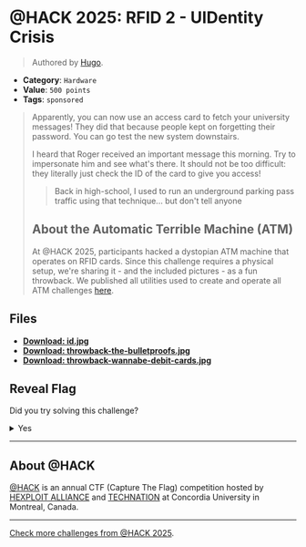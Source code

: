 # @HACK 2025: RFID 2 - UIDentity Crisis

> Authored by [Hugo](https://github.com/hkerma).

- **Category**: `Hardware`
- **Value**: `500 points`
- **Tags**: `sponsored`

> Apparently, you can now use an access card to fetch your university messages! They did that because people kept on forgetting their password. You can go test the new system downstairs.
> 
> I heard that Roger received an important message this morning. Try to impersonate him and see what's there. It should not be too difficult: they literally just check the ID of the card to give you access!
> 
> > Back in high-school, I used to run an underground parking pass traffic using that technique... but don't tell anyone
> 
> ## About the Automatic Terrible Machine (ATM)
> At @HACK 2025, participants hacked a dystopian ATM machine that operates on RFID cards. 
> Since this challenge requires a physical setup, we're sharing it - and the included pictures - as a fun throwback. 
> We published all utilities used to create and operate all ATM challenges [here](https://github.com/athack-ctf/chall2025-atm-rfid-utilities).
> 

## Files
- **[Download: id.jpg](https://github.com/athack-ctf/chall2025-rfid-2-uidentity-crisis/raw/refs/heads/main/offline-artifacts/id.jpg)**
- **[Download: throwback-the-bulletproofs.jpg](https://github.com/athack-ctf/chall2025-rfid-2-uidentity-crisis/raw/refs/heads/main/offline-artifacts/throwback-the-bulletproofs.jpg)**
- **[Download: throwback-wannabe-debit-cards.jpg](https://github.com/athack-ctf/chall2025-rfid-2-uidentity-crisis/raw/refs/heads/main/offline-artifacts/throwback-wannabe-debit-cards.jpg)**

## Reveal Flag

Did you try solving this challenge?
<details>
<summary>
Yes
</summary>

Did you **REALLY** try solving this challenge?

<details>
<summary>
Yes, I promise!
</summary>

Flag: `ATHACKCTF{Sp00fingUIDz}`

</details>
</details>


---

## About @HACK
[@HACK](https://athackctf.com/) is an annual CTF (Capture The Flag) competition hosted by [HEXPLOIT ALLIANCE](https://hexploit-alliance.com/) and [TECHNATION](https://technationcanada.ca/) at Concordia University in Montreal, Canada.

---
[Check more challenges from @HACK 2025](https://github.com/athack-ctf/AtHackCTF-2025-Challenges).